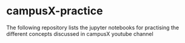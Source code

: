 # campusX-practice
The following repository lists the jupyter notebooks for practising the different concepts discussed in campusX youtube channel
